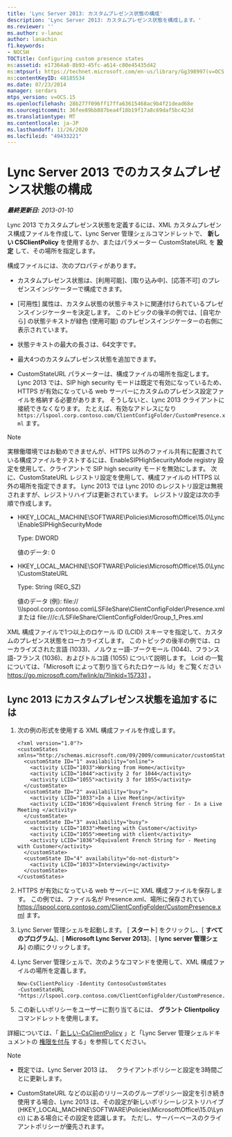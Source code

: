 ```yaml
---
title: 'Lync Server 2013: カスタムプレゼンス状態の構成'
description: 'Lync Server 2013: カスタムプレゼンス状態を構成します。'
ms.reviewer: ''
ms.author: v-lanac
author: lanachin
f1.keywords:
- NOCSH
TOCTitle: Configuring custom presence states
ms:assetid: e17364a8-8b93-45fc-a614-c80e45435d42
ms:mtpsurl: https://technet.microsoft.com/en-us/library/Gg398997(v=OCS.15)
ms:contentKeyID: 48185534
ms.date: 07/23/2014
manager: serdars
mtps_version: v=OCS.15
ms.openlocfilehash: 28b277f096ff17ffa63615468ac9b4f21dead68e
ms.sourcegitcommit: 36fee89bb887bea4f18b19f17a8c69daf5bc423d
ms.translationtype: MT
ms.contentlocale: ja-JP
ms.lasthandoff: 11/26/2020
ms.locfileid: "49433221"
---
```

# <a name="configuring-custom-presence-states-in-lync-server-2013"></a>Lync Server 2013 でのカスタムプレゼンス状態の構成

<div data-xmlns="http://www.w3.org/1999/xhtml">

<div class="topic" data-xmlns="http://www.w3.org/1999/xhtml" data-msxsl="urn:schemas-microsoft-com:xslt" data-cs="https://msdn.microsoft.com/">

<div data-asp="https://msdn2.microsoft.com/asp">



</div>

<div id="mainSection">

<div id="mainBody">

<span> </span>

_**最終更新日:** 2013-01-10_

Lync 2013 でカスタムプレゼンス状態を定義するには、XML カスタムプレゼンス構成ファイルを作成して、Lync Server 管理シェルコマンドレットで、 **新しい CSClientPolicy** を使用するか、またはパラメーター CustomStateURL を **設定** して、その場所を指定します。

構成ファイルには、次のプロパティがあります。

  - カスタムプレゼンス状態は、[利用可能]、[取り込み中]、[応答不可] のプレゼンスインジケーターで構成できます。

  - [可用性] 属性は、カスタム状態の状態テキストに関連付けられているプレゼンスインジケーターを決定します。 このトピックの後半の例では、[自宅から] の状態テキストが緑色 (使用可能) のプレゼンスインジケーターの右側に表示されています。

  - 状態テキストの最大の長さは、64文字です。

  - 最大4つのカスタムプレゼンス状態を追加できます。

  - CustomStateURL パラメーターは、構成ファイルの場所を指定します。 Lync 2013 では、SIP high security モードは既定で有効になっているため、HTTPS が有効になっている web サーバーにカスタムのプレゼンス設定ファイルを格納する必要があります。 そうしないと、Lync 2013 クライアントに接続できなくなります。 たとえば、有効なアドレスになり `https://lspool.corp.contoso.com/ClientConfigFolder/CustomPresence.xml` ます。

<div>


> [!NOTE]  
> 実稼働環境ではお勧めできませんが、HTTPS 以外のファイル共有に配置されている構成ファイルをテストするには、EnableSIPHighSecurityMode registry 設定を使用して、クライアントで SIP high security モードを無効にします。 次に、CustomStateURL レジストリ設定を使用して、構成ファイルの HTTPS 以外の場所を指定できます。 Lync 2013 では Lync 2010 のレジストリ設定は無視されますが、レジストリハイブは更新されています。 レジストリ設定は次の手順で作成します。 
> <UL>
> <LI>
> <P>HKEY_LOCAL_MACHINE\SOFTWARE\Policies\Microsoft\Office\15.0\Lync\EnableSIPHighSecurityMode</P>
> <P>Type: DWORD</P>
> <P>値のデータ: 0</P>
> <LI>
> <P>HKEY_LOCAL_MACHINE\SOFTWARE\Policies\Microsoft\Office\15.0\Lync\CustomStateURL</P>
> <P>Type: String (REG_SZ)</P>
> <P>値のデータ (例): file:// \\lspool.corp.contoso.com\LSFileShare\ClientConfigFolder\Presence.xml または file:///c:/LSFileShare/ClientConfigFolder/Group_1_Pres.xml</P></LI></UL>



</div>

XML 構成ファイルで1つ以上のロケール ID (LCID) スキーマを指定して、カスタムのプレゼンス状態をローカライズします。 このトピックの後半の例では、ローカライズされた言語 (1033)、ノルウェー語-ブークモール (1044)、フランス語-フランス (1036)、およびトルコ語 (1055) について説明します。 Lcid の一覧については、「Microsoft によって割り当てられたロケール Id」をご覧ください <https://go.microsoft.com/fwlink/p/?linkid=157331> 。

<div>

## <a name="to-add-custom-presence-states-to-lync-2013"></a>Lync 2013 にカスタムプレゼンス状態を追加するには

1.  次の例の形式を使用する XML 構成ファイルを作成します。
    
        <?xml version="1.0"?>
        <customStates xmlns="http://schemas.microsoft.com/09/2009/communicator/customStates">
          <customState ID="1" availability="online">
            <activity LCID="1033">Working from Home</activity>
            <activity LCID="1044">activity 2 for 1044</activity>
            <activity LCID="1055">activity 3 for 1055</activity>
          </customState>
          <customState ID="2" availability="busy">
            <activity LCID="1033">In a Live Meeting</activity>
            <activity LCID="1036">Equivalent French String for - In a Live Meeting </activity>
          </customState>
          <customState ID="3" availability="busy">
            <activity LCID="1033">Meeting with Customer</activity>
            <activity LCID="1055">meeting with client</activity>
            <activity LCID="1036">Equivalent French String for - Meeting with Customer</activity>
          </customState>
          <customState ID="4" availability="do-not-disturb">
            <activity LCID="1033">Interviewing</activity>
          </customState>
        </customStates>

2.  HTTPS が有効になっている web サーバーに XML 構成ファイルを保存します。 この例では、ファイル名が Presence.xml、場所に保存されてい https://lspool.corp.contoso.com/ClientConfigFolder/CustomPresence.xml ます。

3.  Lync Server 管理シェルを起動します。 [ **スタート**] をクリックし、[ **すべてのプログラム**]、[ **Microsoft Lync Server 2013**]、[ **lync server 管理シェル**] の順にクリックします。

4.  Lync Server 管理シェルで、次のようなコマンドを使用して、XML 構成ファイルの場所を定義します。
    
        New-CsClientPolicy -Identity ContosoCustomStates 
        -CustomStateURL "https://lspool.corp.contoso.com/ClientConfigFolder/CustomPresence.xml"

5.  この新しいポリシーをユーザーに割り当てるには、 **グラント Clientpolicy** コマンドレットを使用します。

詳細については、「 [新しい-CsClientPolicy](https://docs.microsoft.com/powershell/module/skype/New-CsClientPolicy) 」と「Lync Server 管理シェルドキュメントの [権限を付与](https://docs.microsoft.com/powershell/module/skype/Grant-CsClientPolicy) する」を参照してください。

<div>


> [!NOTE]  
> <UL>
> <LI>
> <P>既定では、Lync Server 2013 は、 &nbsp; クライアントポリシーと設定を3時間ごとに更新します。</P>
> <LI>
> <P>CustomStateURL などの以前のリリースのグループポリシー設定を引き続き使用する場合、Lync 2013 は、その設定が新しいポリシーレジストリハイブ (HKEY_LOCAL_MACHINE\SOFTWARE\Policies\Microsoft\Office\15.0\Lync)) にある場合にその設定を認識します。 ただし、サーバーベースのクライアントポリシーが優先されます。</P></LI></UL>



</div>

</div>

</div>

<span> </span>

</div>

</div>

</div>

